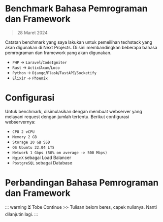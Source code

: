 # Benchmark Bahasa Pemrograman dan Framework

> 28 Maret 2024 

Catatan benchmark yang saya lakukan untuk pemeilihan techstack yang akan digunakan di Next Projects. 
Di sini membandingkan beberapa bahasa pemrograman dan framework yang akan digunakan.

- `PHP` -> `Laravel`/`CodeIgniter`
- `Rust` -> `Actix`/`Axum`/`Loco`
- `Python` -> `Django`/`Flask`/`FastAPI`/`Socketify`
- `Elixir` -> `Phoenix`

# Configurasi

Untuk benchmark, disimulasikan dengan membuat webserver yang melayani request dengan jumlah tertentu.
Berikut configurasi webservernya:
- `CPU 2 vCPU`
- `Memory 2 GB`
- `Storage 20 GB SSD`
- `OS Ubuntu 22.04 LTS`
- `Network 1 Gbps (50% on average -> 500 Mbps)`
- `NginX` sebagai Load Balancer
- `PostgreSQL` sebagai Database

# Perbandingan Bahasa Pemrograman dan Framework

::: warning ⏳ Tobe Continue >>
Tulisan belom beres, capek nulisnya. Nanti dilanjutin lagi.
:::